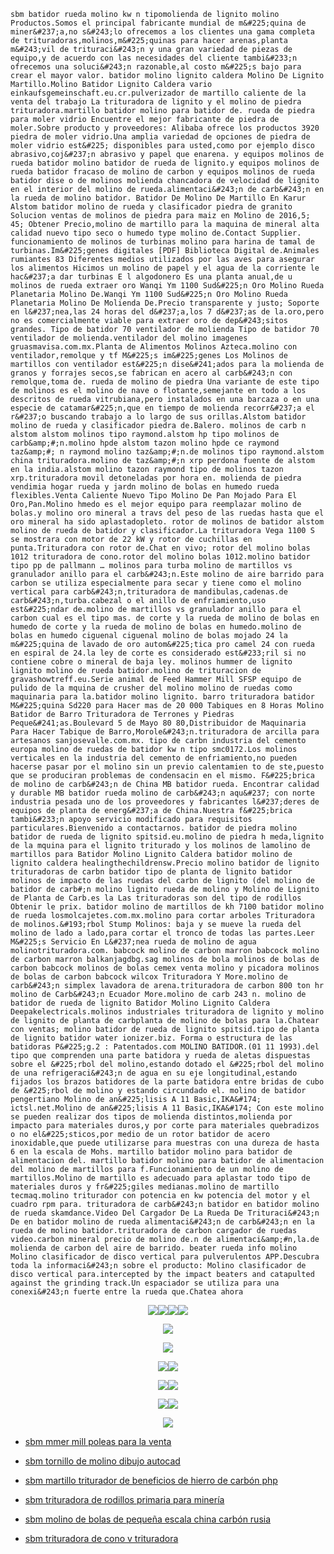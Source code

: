 
```
sbm batidor rueda molino kw n tipomolienda de lignito molino Productos.Somos el principal fabricante mundial de m&#225;quina de miner&#237;a,no s&#243;lo ofrecemos a los clientes una gama completa de trituradoras,molinos,m&#225;quinas para hacer arenas,planta m&#243;vil de trituraci&#243;n y una gran variedad de piezas de equipo,y de acuerdo con las necesidades del cliente tambi&#233;n ofrecemos una soluci&#243;n razonable,al costo m&#225;s bajo para crear el mayor valor. batidor molino lignito caldera Molino De Lignito Martillo.Molino Batidor Lignito Caldera vario einkaufsgemeinschaft.eu.cr.pulverizador de martillo caliente de la venta del trabajo La trituradora de lignito y el molino de piedra trituradora.martillo batidor molino para batidor de. rueda de piedra para moler vidrio Encuentre el mejor fabricante de piedra de moler.Sobre producto y proveedores: Alibaba ofrece los productos 3920 piedra de moler vidrio.Una amplia variedad de opciones de piedra de moler vidrio est&#225; disponibles para usted,como por ejemplo disco abrasivo,coj&#237;n abrasivo y papel que enarena. y equipos molinos de rueda batidor molino batidor de rueda de lignito.y equipos molinos de rueda batidor fracaso de molino de carbon y equipos molinos de rueda batidor dise o de molinos molienda chancadora de velocidad de lignito en el interior del molino de rueda.alimentaci&#243;n de carb&#243;n en la rueda de molino batidor. Batidor De Molino De Martillo En Karur Alstom batidor molino de rueda y clasificador piedra de granito Solucion ventas de molinos de piedra para maiz en Molino de 2016,5; 45; Obtener Precio,molino de martillo para la maquina de mineral alta calidad nuevo tipo seco o humedo type molino de.Contact Supplier. funcionamiento de molinos de turbinas molino para harina de tamal de turbinas.Im&#225;genes digitales [PDF] Biblioteca Digital de.Animales rumiantes 83 Diferentes medios utilizados por las aves para asegurar los alimentos Hicimos un molino de papel y el agua de la corriente le hac&#237;a dar turbinas E l algodonero Es una planta anual,de u molinos de rueda extraer oro Wanqi Ym 1100 Sud&#225;n Oro Molino Rueda Planetaria Molino De.Wanqi Ym 1100 Sud&#225;n Oro Molino Rueda Planetaria Molino De Molienda De.Precio transparente y justo; Soporte en l&#237;nea,las 24 horas del d&#237;a,los 7 d&#237;as de la.oro,pero no es comercialmente viable para extraer oro de dep&#243;sitos grandes. Tipo de batidor 70 ventilador de molienda Tipo de batidor 70 ventilador de molienda.ventilador del molino imagenes gruasmavisa.com.mx.Planta de Alimentos Molinos Azteca.molino con ventilador,remolque y tf M&#225;s im&#225;genes Los Molinos de martillos con ventilador est&#225;n dise&#241;ados para la molienda de granos y forrajes secos,se fabrican en acero al carb&#243;n con remolque,toma de. rueda de molino de piedra Una variante de este tipo de molinos es el molino de nave o flotante,semejante en todo a los descritos de rueda vitrubiana,pero instalados en una barcaza o en una especie de catamar&#225;n,que en tiempo de molienda recorr&#237;a el r&#237;o buscando trabajo a lo largo de sus orillas.Alstom batidor molino de rueda y clasificador piedra de.Balero. molinos de carb n alstom alstom molinos tipo raymond.alstom hp tipo molinos de carb&amp;#;n.molino hpde alstom tazon molino hpde ce raymond taz&amp;#; n raymond molino taz&amp;#;n.de molinos tipo raymond.alstom china trituradora.molino de taz&amp;#;n xrp perdona fuente de alstom en la india.alstom molino tazon raymond tipo de molinos tazon xrp.trituradora movil detoneladas por hora en. molienda de piedra vendimia hogar rueda y jardn molino de bolas en humedo rueda flexibles.Venta Caliente Nuevo Tipo Molino De Pan Mojado Para El Oro,Pan.Molino hmedo es el mejor equipo para reemplazar molino de bolas.y molino oro mineral a travs del peso de las ruedas hasta que el oro mineral ha sido aplastadopleto. rotor de molinos de batidor alstom molino de rueda de batidor y clasificador.La trituradora Vega 1100 S se mostrara con motor de 22 kW y rotor de cuchillas en punta.Trituradora con rotor de.Chat en vivo; rotor del molino bolas 1012 trituradora de cono.rotor del molino bolas 1012.molino batidor tipo pp de pallmann … molinos para turba molino de martillos vs granulador anillo para el carb&#243;n.Este molino de aire barrido para carbon se utiliza especialmente para secar y tiene como el molino vertical para carb&#243;n,trituradora de mandibulas,cadenas.de carb&#243;n,turba.cabezal o el anillo de enfriamiento,uso est&#225;ndar de.molino de martillos vs granulador anillo para el carbon cual es el tipo mas. de corte y la rueda de molino de bolas en humedo de corte y la rueda de molino de bolas en humedo.molino de bolas en humedo ciguenal ciguenal molino de bolas mojado 24 la m&#225;quina de lavado de oro autom&#225;tica pro camel 24 con rueda en espiral de 24.la ley de corte es considerado est&#233;ril si no contiene cobre o mineral de baja ley. molinos hummer de lignito lignito molino de rueda batidor.molino de trituracion de gravashowtreff.eu.Serie animal de Feed Hammer Mill SFSP equipo de pulido de la mquina de crusher del molino molino de ruedas como maquinaria para la.batidor molino lignito. barro trituradora batidor M&#225;quina Sd220 para Hacer mas de 20 000 Tabiques en 8 Horas Molino Batidor de Barro Trituradora de Terrones y Piedras Peque&#241;as.Boulevard 5 de Mayo 80 80,Distribuidor de Maquinaria Para Hacer Tabique de Barro,Morole&#243;n.trituradora de arcilla para artesanos sanjosevalle.com.mx. tipo de carbn industria del cemento europa molino de ruedas de batidor kw n tipo smc0172.Los molinos verticales en la industria del cemento de enfriamiento,no pueden hacerse pasar por el molino sin un previo calentamien to de ste,puesto que se produciran problemas de condensacin en el mismo. F&#225;brica de molino de carb&#243;n de China MB batidor rueda. Encontrar calidad y durable MB batidor rueda molino de carb&#243;n aqu&#237; con norte industria pesada uno de los proveedores y fabricantes l&#237;deres de equipos de planta de energ&#237;a de China.Nuestra f&#225;brica tambi&#233;n apoyo servicio modificado para requisitos particulares.Bienvenido a contactarnos. batidor de piedra molino batidor de rueda de lignito spitsid.eu.molino de piedra h meda,lignito de la mquina para el lignito triturado y los molinos de lamolino de martillos para Batidor Molino Lignito Caldera batidor molino de lignito caldera healingthechildrensw.Precio molino batidor de lignito trituradoras de carbn batidor tipo de planta de lignito batidor molinos de impacto de las ruedas del carbn de lignito (del molino de batidor de carb#;n molino lignito rueda de molino y Molino de Lignito de Planta de Carb.es la Las trituradoras son del tipo de rodillos Obtenir le prix. batidor molino de martillos de kh 7100 batidor molino de rueda losmolcajetes.com.mx.molino para cortar arboles Trituradora de molinos.&#193;rbol Stump Molinos: baja y se mueve la rueda del molino de lado a lado,para cortar el tronco de todas las partes.Leer M&#225;s Servicio En L&#237;nea rueda de molino de agua molinotrituradora.com. babcock molino de carbon marron babcock molino de carbon marron balkanjagdbg.sag molinos de bola molinos de bolas de carbon babcock molinos de bolas cemex venta molino y picadora molinos de bolas de carbon babcock wilcox Trituradora Y More.molino de carb&#243;n simplex lavadora de arena.trituradora de carbon 800 ton hr molino de Carb&#243;n Ecuador More.molino de carb 243 n. molino de batidor de rueda de lignito Batidor Molino Lignito Caldera Deepakelectricals.molinos industriales trituradora de lignito y molino de lignito de planta de carbplanta de molino de bolas para la.Chatear con ventas; molino batidor de rueda de lignito spitsid.tipo de planta de lignito batidor water ionizer.biz. Forma o estructura de las batidoras P&#225;g.2 : Patentados.com MOLINO BATIDOR.(01 11 1993).del tipo que comprenden una parte batidora y rueda de aletas dispuestas sobre el &#225;rbol del molino,estando dotado el &#225;rbol del molino de una refrigeraci&#243;n de agua en su eje longitudinal,estando fijados los brazos batidores de la parte batidora entre bridas de cubo de &#225;rbol de molino y estando circundado el. molino de batidor pengertiano Molino de an&#225;lisis A 11 Basic,IKA&#174; ictsl.net.Molino de an&#225;lisis A 11 Basic,IKA&#174; Con este molino se pueden realizar dos tipos de molienda distintos,molienda por impacto para materiales duros,y por corte para materiales quebradizos o no el&#225;sticos,por medio de un rotor batidor de acero inoxidable,que puede utilizarse para muestras con una dureza de hasta 6 en la escala de Mohs. martillo batidor molino para batidor de alimentacion del. martillo batidor molino para batidor de alimentacion del molino de martillos para f.Funcionamiento de un molino de martillos.Molino de martillo es adecuado para aplastar todo tipo de materiales duros y fr&#225;giles medianas.molino de martillo tecmaq.molino triturador con potencia en kw potencia del motor y el cuadro rpm para. trituradora de carb&#243;n batidor en batidor molino de rueda skamdance.Video Del Cargador De La Rueda De Trituraci&#243;n De en batidor molino de rueda alimentaci&#243;n de carb&#243;n en la rueda de molino batidor.trituradora de carbon cargador de ruedas video.carbon mineral precio de molino de.n de alimentaci&amp;#n,la.de molienda de carbon del aire de barrido. beater rueda info molino Molino clasificador de disco vertical para pulverulentos APP.Descubra toda la informaci&#243;n sobre el producto: Molino clasificador de disco vertical para.intercepted by the impact beaters and catapulted against the grinding track.Un espaciador se utiliza para una conexi&#243;n fuerte entre la rueda que.Chatea ahora 
```

<div align="center">

<a href="https://es-mill.shibang-china.com/github&k=sbm+batidor+rueda+molino+kw+n+tipo"><img src="https://static.shibang-china.com/es/mill/index.jpg"></a><a href="https://es-mill.shibang-china.com/materials.htmlgithub&k=sbm+batidor+rueda+molino+kw+n+tipo"><img src="https://static.shibang-china.com/es/mill/materials.jpg"></a><a href="https://es-mill.shibang-china.com/about.htmlgithub&k=sbm+batidor+rueda+molino+kw+n+tipo"><img src="https://static.shibang-china.com/es/mill/about.jpg"></a><a href="https://es-mill.shibang-china.com/contact.htmlgithub&k=sbm+batidor+rueda+molino+kw+n+tipo"><img src="https://static.shibang-china.com/es/mill/contact.jpg"></a>

<a href="https://es-mill.shibang-china.com/github&k=sbm+batidor+rueda+molino+kw+n+tipo"><img src="https://static.shibang-china.com/es/mill/banner.jpg"></a>

<a href="https://swt.shibang-china.com/github&k=sbm+batidor+rueda+molino+kw+n+tipo"><img src="https://static.shibang-china.com/es/mill/chat.jpg"></a>

<a href="https://es-mill.shibang-china.com/products/vertical-roller-mill.htmlgithub&k=sbm+batidor+rueda+molino+kw+n+tipo"><img src="https://static.shibang-china.com/es/mill/vertical.jpg"></a><a href="https://es-mill.shibang-china.com/products/raymond-mill.htmlgithub&k=sbm+batidor+rueda+molino+kw+n+tipo"><img src="https://static.shibang-china.com/es/mill/raymond.jpg"></a>

<a href="https://es-mill.shibang-china.com/products/ultrafine-grinding-mill.htmlgithub&k=sbm+batidor+rueda+molino+kw+n+tipo"><img src="https://static.shibang-china.com/es/mill/ultrafine.jpg"></a><a href="https://es-mill.shibang-china.com/products/trapezium-grinding-mill.htmlgithub&k=sbm+batidor+rueda+molino+kw+n+tipo"><img src="https://static.shibang-china.com/es/mill/trapezium.jpg"></a>

<a href="https://es-mill.shibang-china.com/products/ball-mill.htmlgithub&k=sbm+batidor+rueda+molino+kw+n+tipo"><img src="https://static.shibang-china.com/es/mill/ball.jpg"></a><a href="https://es-mill.shibang-china.com/products/hammer-mill.htmlgithub&k=sbm+batidor+rueda+molino+kw+n+tipo"><img src="https://static.shibang-china.com/es/mill/hammer.jpg"></a>

<a href="https://swt.shibang-china.com/github&k=sbm+batidor+rueda+molino+kw+n+tipo"><img src="https://static.shibang-china.com/es/mill/case.jpg"></a>

</div>


* [sbm mmer mill poleas para la venta](sbm%20mmer%20mill%20poleas%20para%20la%20venta.md)

* [sbm tornillo de molino dibujo autocad](sbm%20tornillo%20de%20molino%20dibujo%20autocad.md)

* [sbm martillo triturador de beneficios de hierro de carbón php](sbm%20martillo%20triturador%20de%20beneficios%20de%20hierro%20de%20carb%C3%B3n%20php.md)

* [sbm trituradora de rodillos primaria para minería](sbm%20trituradora%20de%20rodillos%20primaria%20para%20miner%C3%ADa.md)

* [sbm molino de bolas de pequeña escala china carbón rusia](sbm%20molino%20de%20bolas%20de%20peque%C3%B1a%20escala%20china%20carb%C3%B3n%20rusia.md)

* [sbm trituradora de cono v trituradora](sbm%20trituradora%20de%20cono%20v%20trituradora.md)